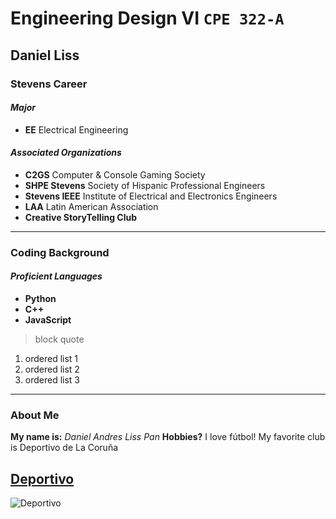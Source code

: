 # Engineering Design VI `CPE 322-A`
## Daniel Liss
### Stevens Career
#### *Major*
- **EE** Electrical Engineering

#### *Associated Organizations*
- **C2GS** Computer & Console Gaming Society
- **SHPE Stevens** Society of Hispanic Professional Engineers
- **Stevens IEEE** Institute of Electrical and Electronics Engineers
- **LAA** Latin American Association
- **Creative StoryTelling Club**
---
### Coding Background
#### *Proficient Languages*
- **Python**
- **C++**
- **JavaScript**
> block quote
1. ordered list 1
2. ordered list 2
3. ordered list 3
---
### About Me
**My name is:** *Daniel Andres Liss Pan*
**Hobbies?**
I love fútbol! My favorite club is Deportivo de La Coruña

[Deportivo](https://docs.github.com/en/get-started/writing-on-github/getting-started-with-writing-and-formatting-on-github/basic-writing-and-formatting-syntax)
---
![Deportivo](https://upload.wikimedia.org/wikipedia/en/thumb/4/4e/RC_Deportivo_La_Coru%C3%B1a_logo.svg/1200px-RC_Deportivo_La_Coru%C3%B1a_logo.svg.png)
